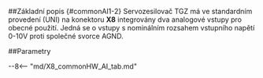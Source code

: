 ##Základní popis {#commonAI1-2}
Servozesilovač TGZ má ve standardním provedení (UNI) na konektoru **X8** integrovány dva analogové vstupy pro obecné použití.
Jedná se o vstupy s nominálním rozsahem vstupního napětí 0-10V proti společné svorce AGND.

##Parametry

--8<-- "md/X8_commonHW_AI_tab.md"